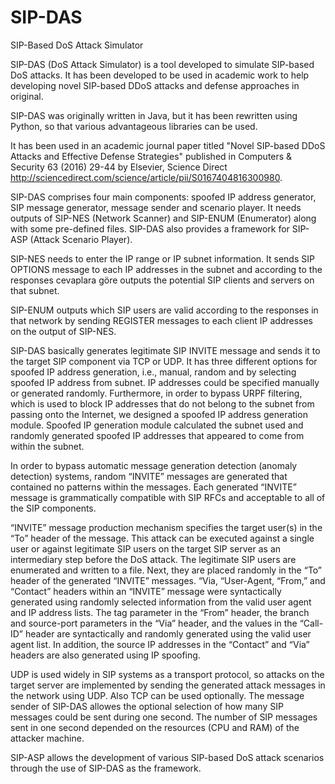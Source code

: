 # SIP-DAS
SIP-Based DoS Attack Simulator

SIP-DAS (DoS Attack Simulator) is a tool developed to simulate SIP-based DoS attacks. It has been developed to be used in academic work to help developing novel SIP-based DDoS attacks and defense approaches in original. 

SIP-DAS was originally written in Java, but it has been rewritten using Python, so that various advantageous libraries can be used.  

It has been used in an academic journal paper titled "Novel SIP-based DDoS Attacks and Effective Defense Strategies" published in Computers & Security 63 (2016) 29-44 by  Elsevier, Science Direct http://sciencedirect.com/science/article/pii/S0167404816300980. 

SIP-DAS comprises four main components: spoofed IP address generator, SIP message generator, message sender and scenario player. It needs outputs of SIP-NES (Network Scanner) and SIP-ENUM (Enumerator) along with some pre-defined files. SIP-DAS also provides a framework for SIP-ASP (Attack Scenario Player).

SIP-NES needs to enter the IP range or IP subnet information. It sends SIP OPTIONS message to each IP addresses in the subnet and according to the responses cevaplara göre outputs the potential SIP clients and servers on that subnet.

SIP-ENUM outputs which SIP users are valid according to the responses in that network by sending REGISTER messages to each client IP addresses on the output of SIP-NES. 

SIP-DAS basically generates legitimate SIP INVITE message and sends it to the target SIP component via TCP or UDP. It has three different options for spoofed IP address generation, i.e., manual, random and by selecting spoofed IP address from subnet. IP addresses could be specified manually or generated randomly. Furthermore, in order to bypass URPF filtering, which is used to block IP addresses that do not belong to the subnet from passing onto the Internet, we designed a spoofed IP address generation module. Spoofed IP generation module calculated the subnet used and randomly generated spoofed IP addresses that appeared to come from within the subnet.

In order to bypass automatic message generation detection (anomaly detection) systems, random “INVITE” messages are generated that contained no patterns within the messages. Each generated “INVITE” message is grammatically compatible with SIP RFCs and acceptable to all of the SIP components. 

“INVITE” message production mechanism specifies the target user(s) in the “To” header of the message. This attack can be executed against a single user or against legitimate SIP users on the target SIP server as an intermediary step before the DoS attack. The legitimate SIP users are enumerated and written to a file. Next, they are placed randomly in the “To” header of the generated “INVITE” messages. “Via, “User-Agent, “From,” and “Contact” headers within an “INVITE” message were syntactically generated using randomly selected information from the valid user agent and IP address lists. The tag parameter in the “From” header, the branch and source-port parameters in the “Via” header, and the values in the “Call-ID” header are syntactically and randomly generated using the valid user agent list. In addition, the source IP addresses in the “Contact” and “Via” headers are also generated using IP spoofing.

UDP is used widely in SIP systems as a transport protocol, so attacks on the target server are implemented by sending the generated attack messages in the network using UDP. Also TCP can be used optionally. The message sender of SIP-DAS allowes the optional selection of how many SIP messages could be sent during one second. The number of SIP messages sent in one second depended on the resources (CPU and RAM) of the attacker machine. 


SIP-ASP allows the development of various SIP-based DoS attack scenarios through the use of SIP-DAS as the framework. 
